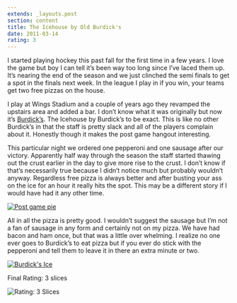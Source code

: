 ```yaml
---
extends: _layouts.post
section: content
title: The Icehouse by Old Burdick's
date: 2011-03-14
rating: 3
---
```


I started playing hockey this past fall for the first time in a few years. I love the game but boy I can tell it’s been way too long since I’ve laced them up. It’s nearing the end of the season and we just clinched the semi finals to get a spot in the finals next week. In the league I play in if you win, your teams get two free pizzas on the house.

I play at Wings Stadium and a couple of years ago they revamped the upstairs area and added a bar. I don’t know what it was originally but now it’s [Burdick’s](http://www.oldburdicks.com/). The Icehouse by Burdick’s to be exact. This is like no other Burdick’s in that the staff is pretty slack and all of the players complain about it. Honestly though it makes the post game hangout interesting.

This particular night we ordered one pepperoni and one sausage after our victory. Apparently half way through the season the staff started thawing out the crust earlier in the day to give more rise to the crust. I don’t know if that’s necessarily true because I didn’t notice much but probably wouldn’t anyway. Regardless free pizza is always better and after busting your ass on the ice for an hour it really hits the spot. This may be a different story if I would have had it any other time.

[![Post game pie](http://farm6.static.flickr.com/5061/5590931008_ba18bc9c67.jpg)](http://www.flickr.com/photos/joefearnley/5590931008/ "Post game pie by joefearnley, on Flickr")

All in all the pizza is pretty good. I wouldn’t suggest the sausage but I’m not a fan of sausage in any form and certainly not on my pizza. We have had bacon and ham once, but that was a little over whelming. I realize no one ever goes to Burdick’s to eat pizza but if you ever do stick with the pepperoni and tell them to leave it in there an extra minute or two.

[![Burdick's Ice](http://farm6.static.flickr.com/5189/5590340511_610dc40ab1.jpg)](http://www.flickr.com/photos/joefearnley/5590340511/ "Burdick's Ice by joefearnley, on Flickr")

Final Rating: 3 slices

![Rating: 3 Slices](/assets/img/pizza3_sm.jpg)
